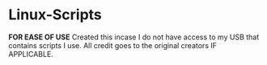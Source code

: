 # Linux-Scripts
**FOR EASE OF USE**
Created this incase I do not have access to my USB that contains scripts I use.
All credit goes to the original creators IF APPLICABLE.
